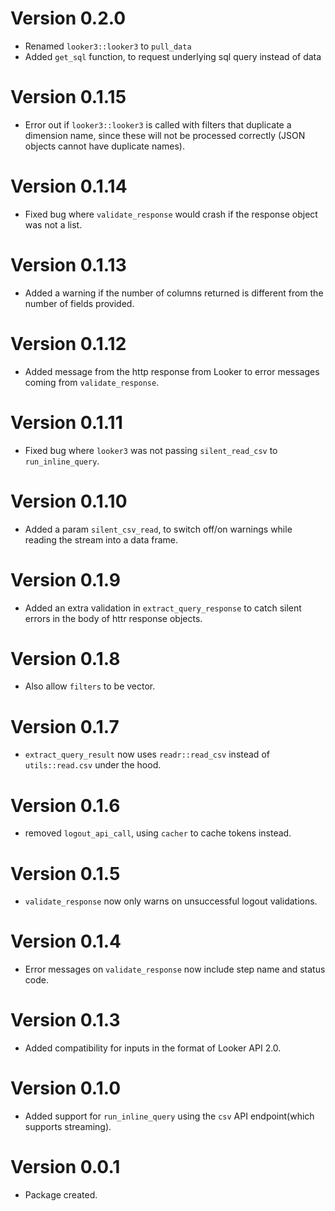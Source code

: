 # Version 0.2.0
- Renamed `looker3::looker3` to `pull_data`
- Added `get_sql` function, to request underlying sql query instead of data

# Version 0.1.15
- Error out if `looker3::looker3` is called with filters that duplicate a dimension name,
  since these will not be processed correctly (JSON objects cannot have duplicate names).

# Version 0.1.14
- Fixed bug where `validate_response` would crash if the response object was not a list.

# Version 0.1.13
- Added a warning if the number of columns returned is different from the number of fields provided.

# Version 0.1.12
- Added message from the http response from Looker to error messages coming from `validate_response`.

# Version 0.1.11
- Fixed bug where `looker3` was not passing `silent_read_csv` to `run_inline_query`.

# Version 0.1.10
- Added a param `silent_csv_read`, to switch off/on warnings while reading the stream into a data frame.

# Version 0.1.9
- Added an extra validation in `extract_query_response` to catch silent errors in the body of httr response objects.

# Version 0.1.8
- Also allow `filters` to be vector.

# Version 0.1.7
- `extract_query_result` now uses `readr::read_csv` instead of `utils::read.csv` under the hood.

# Version 0.1.6
- removed `logout_api_call`, using `cacher` to cache tokens instead.

# Version 0.1.5
- `validate_response` now only warns on unsuccessful logout validations.

# Version 0.1.4
- Error messages on `validate_response` now include step name and status code.

# Version 0.1.3
- Added compatibility for inputs in the format of Looker API 2.0.

# Version 0.1.0
- Added support for `run_inline_query` using the `csv` API endpoint(which supports streaming).

# Version 0.0.1
- Package created.

